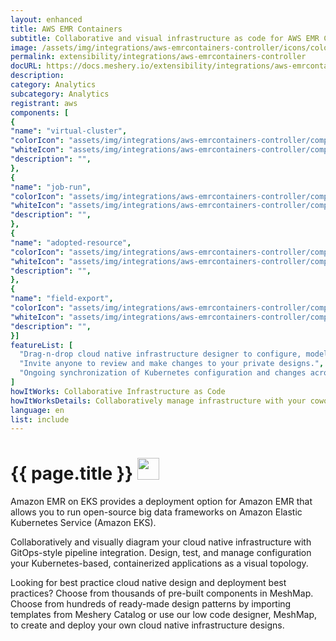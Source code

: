 ```yaml
---
layout: enhanced
title: AWS EMR Containers
subtitle: Collaborative and visual infrastructure as code for AWS EMR Containers
image: /assets/img/integrations/aws-emrcontainers-controller/icons/color/aws-emrcontainers-controller-color.svg
permalink: extensibility/integrations/aws-emrcontainers-controller
docURL: https://docs.meshery.io/extensibility/integrations/aws-emrcontainers-controller
description: 
category: Analytics
subcategory: Analytics
registrant: aws
components: [
{
"name": "virtual-cluster",
"colorIcon": "assets/img/integrations/aws-emrcontainers-controller/components/virtual-cluster/icons/color/virtual-cluster-color.svg",
"whiteIcon": "assets/img/integrations/aws-emrcontainers-controller/components/virtual-cluster/icons/white/virtual-cluster-white.svg",
"description": "",
},
{
"name": "job-run",
"colorIcon": "assets/img/integrations/aws-emrcontainers-controller/components/job-run/icons/color/job-run-color.svg",
"whiteIcon": "assets/img/integrations/aws-emrcontainers-controller/components/job-run/icons/white/job-run-white.svg",
"description": "",
},
{
"name": "adopted-resource",
"colorIcon": "assets/img/integrations/aws-emrcontainers-controller/components/adopted-resource/icons/color/adopted-resource-color.svg",
"whiteIcon": "assets/img/integrations/aws-emrcontainers-controller/components/adopted-resource/icons/white/adopted-resource-white.svg",
"description": "",
},
{
"name": "field-export",
"colorIcon": "assets/img/integrations/aws-emrcontainers-controller/components/field-export/icons/color/field-export-color.svg",
"whiteIcon": "assets/img/integrations/aws-emrcontainers-controller/components/field-export/icons/white/field-export-white.svg",
"description": "",
}]
featureList: [
  "Drag-n-drop cloud native infrastructure designer to configure, model, and deploy your workloads.",
  "Invite anyone to review and make changes to your private designs.",
  "Ongoing synchronization of Kubernetes configuration and changes across any number of clusters."
]
howItWorks: Collaborative Infrastructure as Code
howItWorksDetails: Collaboratively manage infrastructure with your coworkers synchronously sharing the same designs.
language: en
list: include
---
```

<h1>{{ page.title }} <img src="{{ page.image }}" style="width: 35px; height: 35px;" /></h1>

<p>
Amazon EMR on EKS provides a deployment option for Amazon EMR that allows you to run open-source big data frameworks on Amazon Elastic Kubernetes Service (Amazon EKS).
</p>
<p>
    Collaboratively and visually diagram your cloud native infrastructure with GitOps-style pipeline integration. Design, test, and manage configuration your Kubernetes-based, containerized applications as a visual topology.
</p>
<p>
    Looking for best practice cloud native design and deployment best practices? Choose from thousands of pre-built components in MeshMap. Choose from hundreds of ready-made design patterns by importing templates from Meshery Catalog or use our low code designer, MeshMap, to create and deploy your own cloud native infrastructure designs.
</p>
